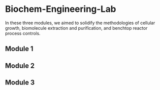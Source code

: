 # Biochem-Engineering-Lab

In these three modules, we aimed to solidify the methodologies of cellular growth, biomolecule extraction and purification, and benchtop reactor process controls. <br>

## Module 1

## Module 2

## Module 3
